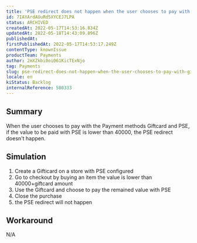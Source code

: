 ```yaml
---
title: 'PSE redirect does not happen when the user chooses to pay with Giftcard and PSE'
id: 7IAYArdAUuRd5XYCEJ7LPA
status: ARCHIVED
createdAt: 2022-05-17T14:53:16.834Z
updatedAt: 2022-05-18T14:43:09.896Z
publishedAt: 
firstPublishedAt: 2022-05-17T14:53:17.249Z
contentType: knownIssue
productTeam: Payments
author: 2mXZkbi0oi061KicTExNjo
tag: Payments
slug: pse-redirect-does-not-happen-when-the-user-chooses-to-pay-with-giftcard-and-pse
locale: en
kiStatus: Backlog
internalReference: 580333
---
```


## Summary


When the user chooses to pay with the Payment methods Giftcard and PSE, if the value to be paid with PSE is lower than 40000, the PSE redirect doesn't happen.



## Simulation



1. Create a Gifticard on a store with PSE configured
2. Go to checkout by  buying an item the value is lower than 40000+giftcard amount
3. Use the Giftcard and choose to pay the remained value with PSE
4. Close the purchase
5. the PSE redirect will not happen



## Workaround


N/A

